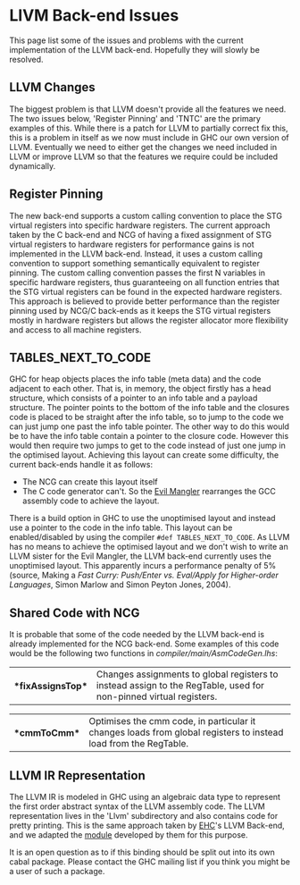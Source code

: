 # LlVM Back-end Issues


This page list some of the issues and problems with the current implementation of the LLVM back-end. Hopefully they will slowly be resolved.

## LLVM Changes


The biggest problem is that LLVM doesn't provide all the features we need. The two issues below, 'Register Pinning' and 'TNTC' are the primary examples of this. While there is a patch for LLVM to partially correct fix this, this is a problem in itself as we now must include in GHC our own version of LLVM. Eventually we need to either get the changes we need included in LLVM or improve LLVM so that the features we require could be included dynamically.

## Register Pinning


The new back-end supports a custom calling convention to place the STG virtual registers into specific hardware registers. The current approach taken by the C back-end and NCG of having a fixed assignment of STG virtual registers to hardware registers for performance gains is not implemented in the LLVM back-end. Instead, it uses a custom calling convention to support something semantically equivalent to register pinning. The custom calling convention passes the first N variables in specific hardware registers, thus guaranteeing on all function entries that the STG virtual registers can be found in the expected hardware registers. This approach is believed to provide better performance than the register pinning used by NCG/C back-ends as it keeps the STG virtual registers mostly in hardware registers but allows the register allocator more flexibility and access to all machine registers.

## TABLES_NEXT_TO_CODE


GHC for heap objects places the info table (meta data) and the code adjacent to each other. That is, in memory, the object firstly has a head structure, which consists of a pointer to an info table and a payload structure. The pointer points to the bottom of the info table and the closures code is placed to be straight after the info table, so to jump to the code we can just jump one past the info table pointer. The other way to do this would be to have the info table contain a pointer to the closure code. However this would then require two jumps to get to the code instead of just one jump in the optimised layout. Achieving this layout can create some difficulty, the current back-ends handle it as follows:

- The NCG can create this layout itself
- The C code generator can't. So the [Evil Mangler](commentary/evil-mangler) rearranges the GCC assembly code to achieve the layout. 


There is a build option in GHC to use the unoptimised layout and instead use a pointer to the code in the info table. This layout can be enabled/disabled by using the compiler `#def TABLES_NEXT_TO_CODE`. As LLVM has no means to achieve the optimised layout and we don't wish to write an LLVM sister for the Evil Mangler, the LLVM back-end currently uses the unoptimised layout. This apparently incurs a performance penalty of 5% (source, Making a *Fast Curry: Push/Enter vs. Eval/Apply for Higher-order Languages*, Simon Marlow and Simon Peyton Jones, 2004).

## Shared Code with NCG


It is probable that some of the code needed by the LLVM back-end is already implemented for the NCG back-end. Some examples of this code would be the following two functions in *compiler/main/AsmCodeGen.lhs*:

<table><tr><th>*fixAssignsTop*</th>
<td>
Changes assignments to global registers to instead assign to the RegTable, used for non-pinned virtual registers.
</td></tr></table>

<table><tr><th>*cmmToCmm*</th>
<td>
Optimises the cmm code, in particular it changes loads from global registers to instead load from the RegTable.
</td></tr></table>

## LLVM IR Representation


The LLVM IR is modeled in GHC using an algebraic data type to represent the first order abstract syntax of the LLVM assembly code. The LLVM representation lives in the 'Llvm' subdirectory and also contains code for pretty printing. This is the same approach taken by [ EHC](http://www.cs.uu.nl/wiki/Ehc/WebHome)'s LLVM Back-end, and we adapted the [ module](https://subversion.cs.uu.nl/repos/project.UHC.pub/trunk/EHC/src/ehc/LLVM.cag) developed by them for this purpose.


It is an open question as to if this binding should be split out into its own cabal package. Please contact the GHC mailing list if you think you might be a user of such a package.
